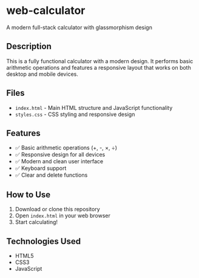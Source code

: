 # web-calculator
A modern full-stack calculator with glassmorphism design



## Description
This is a fully functional calculator with a modern design. It performs basic arithmetic operations and features a responsive layout that works on both desktop and mobile devices.

## Files
- `index.html` - Main HTML structure and JavaScript functionality
- `styles.css` - CSS styling and responsive design

## Features
- ✅ Basic arithmetic operations (+, -, ×, ÷)
- ✅ Responsive design for all devices
- ✅ Modern and clean user interface
- ✅ Keyboard support
- ✅ Clear and delete functions

## How to Use
1. Download or clone this repository
2. Open `index.html` in your web browser
3. Start calculating!


## Technologies Used
- HTML5
- CSS3
- JavaScript


